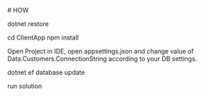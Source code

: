 ﻿﻿# HOW

 dotnet restore
 
 cd ClientApp
 npm install
 
 Open Project in IDE, open appsettings.json and change value of Data.Customers.ConnectionString according to your DB settings.
 
 dotnet ef database update
 
 run solution
 
